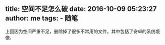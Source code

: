 title: 空间不足怎么破
date: 2016-10-09 05:23:27
author: me
tags: 
    - 随笔
---

上回因为空间严重不足，删除掉了很多不常用的文件。其中包括了安卓的系统境像、

<!-- more -->